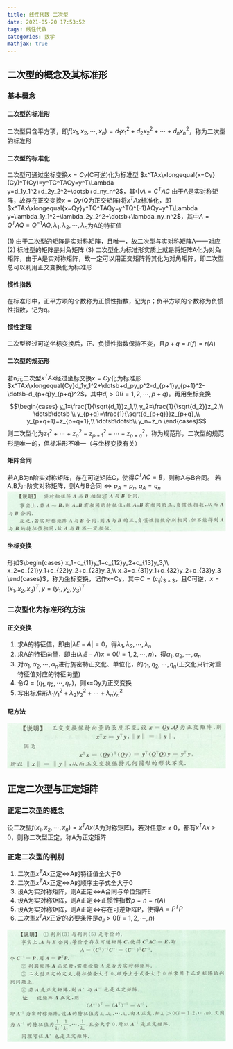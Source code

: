 ```yaml
---
title: 线性代数-二次型
date: 2021-05-20 17:53:52
tags: 线性代数
categories: 数学
mathjax: true
---
```


## 二次型的概念及其标准形

### 基本概念

#### 二次型的标准形

二次型只含平方项，即$f(x_1,x_2,\dotsb,x_n)=d_1x_1^2+d_2x_2^2+\dotsb+d_nx_n^2$，称为二次型的标准形

#### 二次型的标准化

二次型可通过坐标变换$x=Cy$(C可逆)化为标准型
$x^TAx\xlongequal{x=Cy}(Cy)^T(Cy)=y^TC^TACy=y^T\Lambda y=d_1y_1^2+d_2y_2^2+\dotsb+d_ny_n^2$，其中$\Lambda=C^TAC$
由于A是实对称矩阵，故存在正交变换$x=Qy$(Q为正交矩阵)将$x^TAx$标准化，即$x^TAx\xlongequal{x=Qy}y^TQ^TAQy=y^TQ^{-1}AQy=y^T\Lambda y=\lambda_1y_1^2+\lambda_2y_2^2+\dotsb+\lambda_ny_n^2$，其中$\Lambda=Q^TAQ=Q^{-1}AQ,\lambda_1,\lambda_2,\dotsb,\lambda_n$为A的特征值

(1) 由于二次型的矩阵是实对称矩阵，且唯一，故二次型与实对称矩阵A一一对应
(2) 标准型的矩阵是对角矩阵
(3) 二次型化为标准形实质上就是将矩阵A化为对角矩阵，由于A是实对称矩阵，故一定可以用正交矩阵将其化为对角矩阵，即二次型总可以利用正交变换化为标准形

#### 惯性指数

在标准形中，正平方项的个数称为正惯性指数，记为p；负平方项的个数称为负惯性指数，记为q。

#### 惯性定理

二次型经过可逆坐标变换后，正、负惯性指数保持不变，且$p+q=r(f)=r(A)$

#### 二次型的规范形

若n元二次型$x^TAx$经过坐标交换$x=Cy$化为标准形
$x^TAx\xlongequal{Cy}d_1y_1^2+\dotsb+d_py_p^2-d_{p+1}y_{p+1}^2-\dotsb-d_{p+q}y_{p+q}^2$，其中$d_i>0(i=1,2,\dotsb,p+q)$。再用坐标变换
$$\begin{cases}
    y_1=\frac{1}{\sqrt{d_1}}z_1,\\
    y_2=\frac{1}{\sqrt{d_2}}z_2,\\
    \dotsb\dotsb \\
    y_{p+q}=\frac{1}{\sqrt{d_{p+q}}}z_{p+q},\\
    y_{p+q+1}=z_{p+q+1},\\
    \dotsb\dotsb\\
    y_n=z_n
\end{cases}$$
则二次型化为$z_1^2+\dotsb+z_p^2-z_{p+1}^2-\dotsb-z_{p+q}^2$，称为规范形，二次型的规范形是唯一的，但标准形不唯一（与坐标变换有关）

#### 矩阵合同

若A,B为n阶实对称矩阵，存在可逆矩阵C，使得$C^TAC=B$，则称A与B合同。
若A,B为n阶实对称矩阵，则A与B合同$\Leftrightarrow p_A=p_n,q_A=q_n$
![photo](线性代数-二次型/矩阵合同.png)

#### 坐标变换

形如$\begin{cases}
    x_1=c_{11}y_1+c_{12}y_2+c_{13}y_3,\\
    x_2=c_{21}y_1+c_{22}y_2+c_{23}y_3,\\
    x_3=c_{31}y_1+c_{32}y_2+c_{33}y_3
\end{cases}$，称为坐标变换，记作x=Cy，其中$C=(c_{ij})_{3\times3}$，且C可逆，$x=(x_1,x_2,x_3)^T,y=(y_1,y_2,y_3)^T$

### 二次型化为标准形的方法

#### 正交变换

1. 求A的特征值，即由$|\lambda E-A|=0$，得$\lambda_1,\lambda_2,\dotsb,\lambda_n$
2. 求A的特征向量，即由$(\lambda_iE-A)x=0(i=1,2,\dotsb,n)$，得$\alpha_1,\alpha_2,\dotsb,\alpha_n$
3. 对$\alpha_1,\alpha_2,\dotsb,\alpha_n$进行施密特正交化、单位化，的$\eta_1,\eta_2,\dotsb,\eta_n$(正交化只针对重特征值对应的特征向量)
4. 令$Q=(\eta_1,\eta_2,\dotsb,\eta_n)$，则x=Qy为正交变换
5. 写出标准形$\lambda_1y_1^2+\lambda_2y_2^2+\dotsb+\lambda_ny_n^2$

#### 配方法

![photo](线性代数-二次型/配方法.png)

## 正定二次型与正定矩阵

### 正定二次型的概念

设二次型$f(x_1,x_2,\dotsb,x_n)=x^TAx$(A为对称矩阵)，若对任意$x\ne0$，都有$x^TAx>0$，则称二次型正定，称A为正定矩阵

### 正定二次型的判别

1. 二次型$x^TAx$正定$\Leftrightarrow$A的特征值全大于0
2. 二次型$x^TAx$正定$\Leftrightarrow$A的顺序主子式全大于0
3. 设A为实对称矩阵，则A正定$\Leftrightarrow$A合同与单位矩阵E
4. 设A为实对称矩阵，则A正定$\Leftrightarrow$正惯性指数$p=n=r(A)$
5. 设A为实对称矩阵，则A正定$\Leftrightarrow$存在可逆矩阵P，使得$A=P^TP$
6. 二次型$x^TAx$正定的必要条件是$a_{ii}>0(i=1,2,\dotsb,n)$

![photo](线性代数-二次型/正定判别.png)
